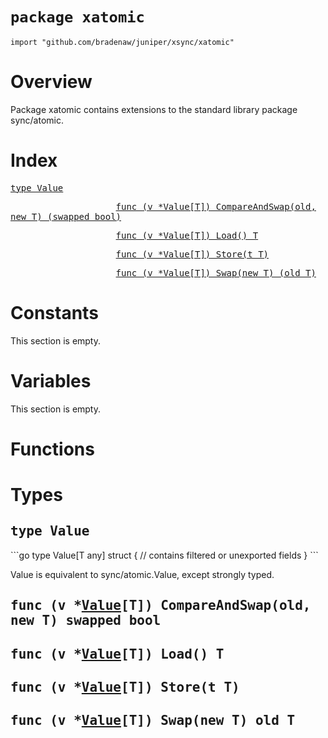 # `package xatomic`

```
import "github.com/bradenaw/juniper/xsync/xatomic"
```

# Overview

Package xatomic contains extensions to the standard library package sync/atomic.


# Index

<samp><a href="#Value">type Value</a></samp>

<samp>&nbsp;&nbsp;&nbsp;&nbsp;&nbsp;&nbsp;&nbsp;&nbsp;&nbsp;&nbsp;&nbsp;&nbsp;&nbsp;&nbsp;&nbsp;&nbsp;&nbsp;&nbsp;&nbsp;&nbsp;<a href="#CompareAndSwap">func (v *Value[T]) CompareAndSwap(old, new T) (swapped bool)</a></samp>

<samp>&nbsp;&nbsp;&nbsp;&nbsp;&nbsp;&nbsp;&nbsp;&nbsp;&nbsp;&nbsp;&nbsp;&nbsp;&nbsp;&nbsp;&nbsp;&nbsp;&nbsp;&nbsp;&nbsp;&nbsp;<a href="#Load">func (v *Value[T]) Load() T</a></samp>

<samp>&nbsp;&nbsp;&nbsp;&nbsp;&nbsp;&nbsp;&nbsp;&nbsp;&nbsp;&nbsp;&nbsp;&nbsp;&nbsp;&nbsp;&nbsp;&nbsp;&nbsp;&nbsp;&nbsp;&nbsp;<a href="#Store">func (v *Value[T]) Store(t T)</a></samp>

<samp>&nbsp;&nbsp;&nbsp;&nbsp;&nbsp;&nbsp;&nbsp;&nbsp;&nbsp;&nbsp;&nbsp;&nbsp;&nbsp;&nbsp;&nbsp;&nbsp;&nbsp;&nbsp;&nbsp;&nbsp;<a href="#Swap">func (v *Value[T]) Swap(new T) (old T)</a></samp>


# Constants

This section is empty.

# Variables

This section is empty.

# Functions

# Types

<h2><a id="Value"></a><samp>type Value</samp></h2>
```go
type Value[T any] struct {
	// contains filtered or unexported fields
}
```

Value is equivalent to sync/atomic.Value, except strongly typed.


<h2><a id="CompareAndSwap"></a><samp>func (v *<a href="#Value">Value</a>[T]) CompareAndSwap(old, new T) swapped bool</samp></h2>



<h2><a id="Load"></a><samp>func (v *<a href="#Value">Value</a>[T]) Load() T</samp></h2>



<h2><a id="Store"></a><samp>func (v *<a href="#Value">Value</a>[T]) Store(t T)</samp></h2>



<h2><a id="Swap"></a><samp>func (v *<a href="#Value">Value</a>[T]) Swap(new T) old T</samp></h2>



